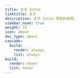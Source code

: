 ```yaml
---
title: 关于 Istio
linktitle: 关于
description: 关于 Istio 项目的说明。
sidebar_none: true
weight: 15
icon: about
doc_type: about
cascade:
  build:
    render: always
    list: always
build:
  render: never
  list: never
---
```


